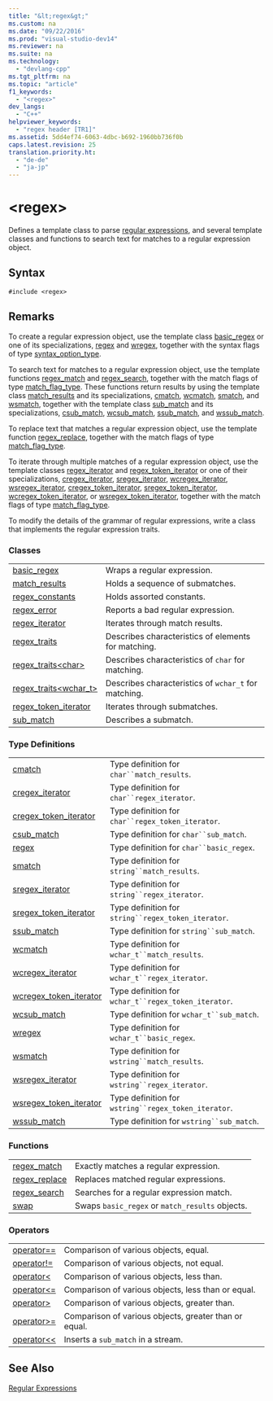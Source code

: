 ```yaml
---
title: "&lt;regex&gt;"
ms.custom: na
ms.date: "09/22/2016"
ms.prod: "visual-studio-dev14"
ms.reviewer: na
ms.suite: na
ms.technology: 
  - "devlang-cpp"
ms.tgt_pltfrm: na
ms.topic: "article"
f1_keywords: 
  - "<regex>"
dev_langs: 
  - "C++"
helpviewer_keywords: 
  - "regex header [TR1]"
ms.assetid: 5dd4ef74-6063-4dbc-b692-1960bb736f0b
caps.latest.revision: 25
translation.priority.ht: 
  - "de-de"
  - "ja-jp"
---
```

# &lt;regex&gt;
Defines a template class to parse [regular expressions](../vs140/regular-expressions--c---.md), and several template classes and functions to search text for matches to a regular expression object.  
  
## Syntax  
  
```  
#include <regex>  
```  
  
## Remarks  
 To create a regular expression object, use the template class [basic_regex](../vs140/basic_regex-class.md) or one of its specializations, [regex](../vs140/-regex--typedefs.md#regex_typedef) and [wregex](../vs140/-regex--typedefs.md#wregex_typedef), together with the syntax flags of type [syntax_option_type](../vs140/regex_constants-class.md#regex_constants__syntax_option_type).  
  
 To search text for matches to a regular expression object, use the template functions [regex_match](../vs140/-regex--functions.md#regex_match_function) and [regex_search](../vs140/-regex--functions.md#regex_search_function), together with the match flags of type [match_flag_type](../vs140/regex_constants-class.md#regex_constants__match_flag_type). These functions return results by using the template class [match_results](../vs140/match_results-class.md) and its specializations, [cmatch](../vs140/-regex--typedefs.md#cmatch_typedef), [wcmatch](../vs140/-regex--typedefs.md#wcmatch_typedef), [smatch](../vs140/-regex--typedefs.md#smatch_typedef), and [wsmatch](../vs140/-regex--typedefs.md#wsmatch_typedef), together with the template class [sub_match](../vs140/sub_match-class.md) and its specializations, [csub_match](../vs140/-regex--typedefs.md#csub_match_typedef), [wcsub_match](../vs140/-regex--typedefs.md#wcsub_match_typedef), [ssub_match](../vs140/-regex--typedefs.md#ssub_match_typedef), and [wssub_match](../vs140/-regex--typedefs.md#wssub_match_typedef).  
  
 To replace text that matches a regular expression object, use the template function [regex_replace](../vs140/-regex--functions.md#regex_replace_function), together with the match flags of type [match_flag_type](../vs140/regex_constants-class.md#regex_constants__match_flag_type).  
  
 To iterate through multiple matches of a regular expression object, use the template classes [regex_iterator](../vs140/regex_iterator-class.md) and [regex_token_iterator](../vs140/regex_token_iterator-class.md) or one of their specializations, [cregex_iterator](../vs140/-regex--typedefs.md#cregex_iterator_typedef), [sregex_iterator](../vs140/-regex--typedefs.md#sregex_iterator_typedef), [wcregex_iterator](../vs140/-regex--typedefs.md#wcregex_iterator_typedef), [wsregex_iterator](../vs140/-regex--typedefs.md#wsregex_iterator_typedef), [cregex_token_iterator](../vs140/-regex--typedefs.md#cregex_token_iterator_typedef), [sregex_token_iterator](../vs140/-regex--typedefs.md#sregex_token_iterator_typedef), [wcregex_token_iterator](../vs140/-regex--typedefs.md#wcregex_token_iterator_typedef), or [wsregex_token_iterator](../vs140/-regex--typedefs.md#wsregex_token_iterator_typedef), together with the match flags of type [match_flag_type](../vs140/regex_constants-class.md#regex_constants__match_flag_type).  
  
 To modify the details of the grammar of regular expressions, write a class that implements the regular expression traits.  
  
### Classes  
  
|||  
|-|-|  
|[basic_regex](../vs140/basic_regex-class.md)|Wraps a regular expression.|  
|[match_results](../vs140/match_results-class.md)|Holds a sequence of submatches.|  
|[regex_constants](../vs140/regex_constants-class.md)|Holds assorted constants.|  
|[regex_error](../vs140/regex_error-class.md)|Reports a bad regular expression.|  
|[regex_iterator](../vs140/regex_iterator-class.md)|Iterates through match results.|  
|[regex_traits](../vs140/regex_traits-class.md)|Describes characteristics of elements for matching.|  
|[regex_traits\<char>](../vs140/regex_traits-char--class.md)|Describes characteristics of `char` for matching.|  
|[regex_traits\<wchar_t>](../vs140/regex_traits-wchar_t--class.md)|Describes characteristics of `wchar_t` for matching.|  
|[regex_token_iterator](../vs140/regex_token_iterator-class.md)|Iterates through submatches.|  
|[sub_match](../vs140/sub_match-class.md)|Describes a submatch.|  
  
### Type Definitions  
  
|||  
|-|-|  
|[cmatch](../vs140/-regex--typedefs.md#cmatch_typedef)|Type definition for `char``match_results`.|  
|[cregex_iterator](../vs140/-regex--typedefs.md#cregex_iterator_typedef)|Type definition for `char``regex_iterator`.|  
|[cregex_token_iterator](../vs140/-regex--typedefs.md#cregex_token_iterator_typedef)|Type definition for `char``regex_token_iterator`.|  
|[csub_match](../vs140/-regex--typedefs.md#csub_match_typedef)|Type definition for `char``sub_match`.|  
|[regex](../vs140/-regex--typedefs.md#regex_typedef)|Type definition for `char``basic_regex`.|  
|[smatch](../vs140/-regex--typedefs.md#smatch_typedef)|Type definition for `string``match_results`.|  
|[sregex_iterator](../vs140/-regex--typedefs.md#sregex_iterator_typedef)|Type definition for `string``regex_iterator`.|  
|[sregex_token_iterator](../vs140/-regex--typedefs.md#sregex_token_iterator_typedef)|Type definition for `string``regex_token_iterator`.|  
|[ssub_match](../vs140/-regex--typedefs.md#ssub_match_typedef)|Type definition for `string``sub_match`.|  
|[wcmatch](../vs140/-regex--typedefs.md#wcmatch_typedef)|Type definition for `wchar_t``match_results`.|  
|[wcregex_iterator](../vs140/-regex--typedefs.md#wcregex_iterator_typedef)|Type definition for `wchar_t``regex_iterator`.|  
|[wcregex_token_iterator](../vs140/-regex--typedefs.md#wcregex_token_iterator_typedef)|Type definition for `wchar_t``regex_token_iterator`.|  
|[wcsub_match](../vs140/-regex--typedefs.md#wcsub_match_typedef)|Type definition for `wchar_t``sub_match`.|  
|[wregex](../vs140/-regex--typedefs.md#wregex_typedef)|Type definition for `wchar_t``basic_regex`.|  
|[wsmatch](../vs140/-regex--typedefs.md#wsmatch_typedef)|Type definition for `wstring``match_results`.|  
|[wsregex_iterator](../vs140/-regex--typedefs.md#wsregex_iterator_typedef)|Type definition for `wstring``regex_iterator`.|  
|[wsregex_token_iterator](../vs140/-regex--typedefs.md#wsregex_token_iterator_typedef)|Type definition for `wstring``regex_token_iterator`.|  
|[wssub_match](../vs140/-regex--typedefs.md#wssub_match_typedef)|Type definition for `wstring``sub_match`.|  
  
### Functions  
  
|||  
|-|-|  
|[regex_match](../vs140/-regex--functions.md#regex_match_function)|Exactly matches a regular expression.|  
|[regex_replace](../vs140/-regex--functions.md#regex_replace_function)|Replaces matched regular expressions.|  
|[regex_search](../vs140/-regex--functions.md#regex_search_function)|Searches for a regular expression match.|  
|[swap](../vs140/-regex--functions.md#swap_function)|Swaps `basic_regex` or `match_results` objects.|  
  
### Operators  
  
|||  
|-|-|  
|[operator==](../vs140/-regex--operators.md#operator_eq_eq)|Comparison of various objects, equal.|  
|[operator!=](../vs140/-regex--operators.md#operator_neq)|Comparison of various objects, not equal.|  
|[operator<](../vs140/-regex--operators.md#operator_lt_)|Comparison of various objects, less than.|  
|[operator<=](../vs140/-regex--operators.md#operator_lt__eq)|Comparison of various objects, less than or equal.|  
|[operator>](../vs140/-regex--operators.md#operator_gt_)|Comparison of various objects, greater than.|  
|[operator>=](../vs140/-regex--operators.md#operator_gt__eq)|Comparison of various objects, greater than or equal.|  
|[operator<<](../vs140/-regex--operators.md#operator_lt__lt_)|Inserts a `sub_match` in a stream.|  
  
## See Also  
 [Regular Expressions](../vs140/regular-expressions--c---.md)